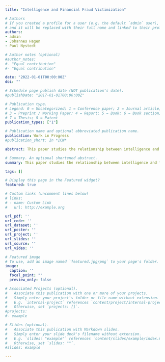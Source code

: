 ```yaml
---
title: "Intelligence and Financial Fraud Victimization"

# Authors
# If you created a profile for a user (e.g. the default `admin` user), write the username (folder name) here
# and it will be replaced with their full name and linked to their profile.
authors:
- admin
- Johannes Hagen
- Paul Nystedt

# Author notes (optional)
#author_notes:
#- "Equal contribution"
#- "Equal contribution"

date: "2022-01-01T00:00:00Z"
doi: ""

# Schedule page publish date (NOT publication's date).
#publishDate: "2017-01-01T00:00:00Z"

# Publication type.
# Legend: 0 = Uncategorized; 1 = Conference paper; 2 = Journal article;
# 3 = Preprint / Working Paper; 4 = Report; 5 = Book; 6 = Book section;
# 7 = Thesis; 8 = Patent
publication_types: ["1"]

# Publication name and optional abbreviated publication name.
publication: Work in Progress
#publication_short: In *ICW*

abstract: This paper studies the relationship between intelligence and fraud victimization in the context of the Swedish Premium Pension (PP). The PP is a mandatory component of the Swedish public pension system that allows savers to choose from a veritable smorgasbord of several hundred funds managed by private pension fund companies. Six fund companies, which together had attracted 380,000 PP savers, were found to be not acting in their clients best interest and were thrown out of the system starting in 2016. Three of these companies and their managers were subject to criminal investigations, resulting in long prison sentences for bribery and fraud. Investors in these funds lost substantial amounts of money. Using administrative data on individual PP fund choices matched with military enlistment intelligence test scores, we find that intelligence is strongly, negatively and almost linearly associated with investing in any of these companies. Intelligence is also strongly positively associated with the probability of divesting from these firms after, but not before, the fraud has been publicly revealed. Thus, intelligence protects against being financially victimized and it is people of low intelligence that suffer the most, which will translate into widening socioeconomic gaps in retirement along lines of intelligence.

# Summary. An optional shortened abstract.
summary: This paper studies the relationship between intelligence and fraud victimization in the context of the Swedish Premium Pension (PP). The PP is a mandatory component of the Swedish public pension system that allows savers to choose from a veritable smorgasbord of several hundred funds managed by private pension fund companies.

tags: []

# Display this page in the Featured widget?
featured: true

# Custom links (uncomment lines below)
# links:
# - name: Custom Link
#   url: http://example.org

url_pdf: ''
url_code: ''
url_dataset: ''
url_poster: ''
url_project: ''
url_slides: ''
url_source: ''
url_video: ''

# Featured image
# To use, add an image named `featured.jpg/png` to your page's folder.
image:
  caption: ''
  focal_point: ""
  preview_only: false

# Associated Projects (optional).
#   Associate this publication with one or more of your projects.
#   Simply enter your project's folder or file name without extension.
#   E.g. `internal-project` references `content/project/internal-project/index.md`.
#   Otherwise, set `projects: []`.
#projects:
#- example

# Slides (optional).
#   Associate this publication with Markdown slides.
#   Simply enter your slide deck's filename without extension.
#   E.g. `slides: "example"` references `content/slides/example/index.md`.
#   Otherwise, set `slides: ""`.
#slides: example

---
```

